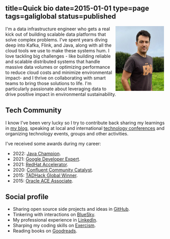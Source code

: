 title=Quick bio
date=2015-01-01
type=page
tags=galiglobal
status=published
---------

<img align="right" style="  max-width: 30%;height: auto;  padding: 0px 10px;" src="/images/antonmry.jpg">

I'm a data infrastructure engineer who gets a real kick out of building
scalable data platforms that solve complex problems. I've spent years diving
deep into Kafka, Flink, and Java, along with all the cloud tools we use to make
these systems hum. I love tackling big challenges - like building reliable and
scalable distributed systems that handle massive data volumes or optimizing
performance to reduce cloud costs and minimize environmental impact- and I
thrive on collaborating with smart teams to bring those solutions to life. I'm
particularly passionate about leveraging data to drive positive impact in
environmental sustainability.

## Tech Community

I know I've been very lucky so I try to contribute back sharing my learnings in
[my blog], speaking at local and international [technology conferences] and
organizing technology events, groups and other activities.

I've received some awards during my career:

* 2022: [Java Champion].
* 2021: [Google Developer Expert].
* 2021: [RedHat Accelerator].
* 2020: [Confluent Community Catalyst].
* 2015: [TADHack Global Winner].
* 2015: [Oracle ACE Associate].

## Social profile

- Sharing open source side projects and ideas in [GitHub].
- Tinkering with interactions on [BlueSky].
- My professional experience in [LinkedIn].
- Sharping my coding skills on [Exercism].
- Reading books on [Goodreads].

[My Thoughts on the Principal Role]: /blog/2021/20210313-The-principal-role.html
[my blog]: https://www.galiglobal.com
[BlueSky]: https://bsky.app/profile/galiglobal.com
[Goodreads]: http://www.goodreads.com/antonmry
[Exercism]: https://exercism.io/profiles/antonmry
[RSS]: /feed.xml
[feedly]: https://feedly.com/i/discover/sources/search/http%3A%2F%2Fwww.galiglobal.com%2Ffeed.xml
[LinkedIn]: https://www.linkedin.com/in/antonmry/
[GitHub]: https://github.com/antonmry
[technology conferences]: /public-talks.html
[Confluent Community Catalyst]: https://www.confluent.io/nominate/
[TADHack Global Winner]: /blog/2015/We-are-TADHack-2015-winners.html
[Oracle ACE Associate]: /blog/2015/The-Oracle-ACE-Associate-award.html
[Apache Kafka]: https://kafka.apache.org/
[Azure EventHub]: https://docs.microsoft.com/en-us/azure/event-hubs/event-hubs-about
[Google Pub/Sub]: https://cloud.google.com/pubsub/docs/overview
[Kafka Streams]: https://kafka.apache.org/documentation/streams/
[Spark Structured Streaming]: https://spark.apache.org/docs/latest/structured-streaming-programming-guide.html
[Google Dataflow]: https://cloud.google.com/dataflow
[Azure Stream Analytics]: https://azure.microsoft.com/en-us/services/stream-analytics/
[Flink]: https://flink.apache.org/
[Apache Pulsar]: https://pulsar.apache.org/
[Streaming Annotated Newsletter]: https://streamingannotated.substack.com/
[RedHat Accelerator]: https://access.redhat.com/accelerators
[Google Developer Expert]: https://developers.google.com/community/experts/directory/profile/profile-anton-maria-rodriguez-yuste
[Java Champion]: https://twitter.com/Java_Champions/status/1541467821619953665
[Confluent Community Catalyst]: https://www.confluent.io/nominate/
